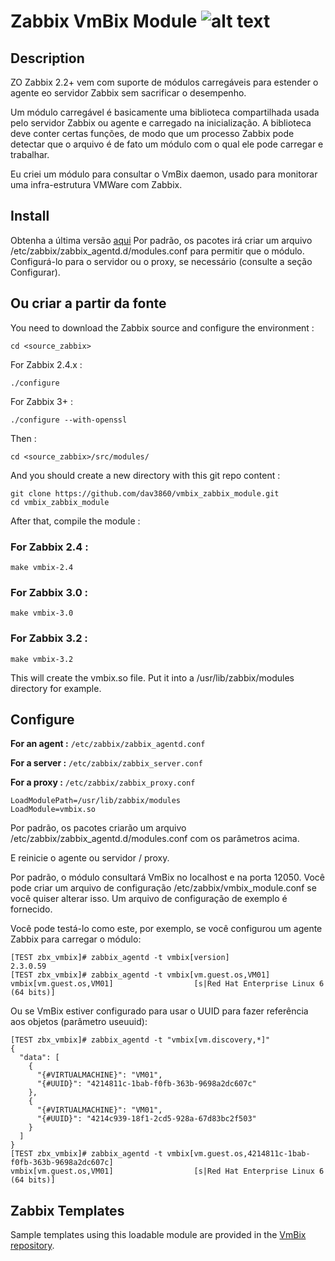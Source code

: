 # Zabbix VmBix Module ![alt text](https://travis-ci.org/dav3860/vmbix_zabbix_module.svg?branch=master "Build Status")

## Description
ZO Zabbix 2.2+ vem com suporte de módulos carregáveis ​​para estender o agente eo servidor Zabbix sem sacrificar o desempenho.

Um módulo carregável é basicamente uma biblioteca compartilhada usada pelo servidor Zabbix ou agente e carregado na inicialização. A biblioteca deve conter certas funções, de modo que um processo Zabbix pode detectar que o arquivo é de fato um módulo com o qual ele pode carregar e trabalhar.

Eu criei um módulo para consultar o VmBix daemon, usado para monitorar uma infra-estrutura VMWare com Zabbix.

## Install
Obtenha a última versão [aqui](https://bintray.com/dav3860/generic/vmbix-zabbix-module/view#files)
Por padrão, os pacotes irá criar um arquivo /etc/zabbix/zabbix_agentd.d/modules.conf para permitir que o módulo. Configurá-lo para o servidor ou o proxy, se necessário (consulte a seção Configurar).

## Ou criar a partir da fonte
You need to download the Zabbix source and configure the environment :

```
cd <source_zabbix>
```
For Zabbix 2.4.x :
```
./configure
```
For Zabbix 3+ :
```
./configure --with-openssl
```
Then :
```
cd <source_zabbix>/src/modules/
```

And you should create a new directory with this git repo content :
```
git clone https://github.com/dav3860/vmbix_zabbix_module.git
cd vmbix_zabbix_module
```

After that, compile the module :

### For Zabbix 2.4 :
```
make vmbix-2.4
```

### For Zabbix 3.0 :
```
make vmbix-3.0
```

### For Zabbix 3.2 :
```
make vmbix-3.2
```

This will create the vmbix.so file. Put it into a /usr/lib/zabbix/modules directory for example.

## Configure

**For an agent :** `/etc/zabbix/zabbix_agentd.conf`

**For a server :** `/etc/zabbix/zabbix_server.conf`

**For a proxy :** `/etc/zabbix/zabbix_proxy.conf`

```
LoadModulePath=/usr/lib/zabbix/modules
LoadModule=vmbix.so
```

Por padrão, os pacotes criarão um arquivo /etc/zabbix/zabbix_agentd.d/modules.conf com os parâmetros acima.

E reinicie o agente ou servidor / proxy.

Por padrão, o módulo consultará VmBix no localhost e na porta 12050. Você pode criar um arquivo de configuração /etc/zabbix/vmbix_module.conf se você quiser alterar isso. Um arquivo de configuração de exemplo é fornecido.

Você pode testá-lo como este, por exemplo, se você configurou um agente Zabbix para carregar o módulo:

```
[TEST zbx_vmbix]# zabbix_agentd -t vmbix[version]
2.3.0.59
[TEST zbx_vmbix]# zabbix_agentd -t vmbix[vm.guest.os,VM01]
vmbix[vm.guest.os,VM01]                  [s|Red Hat Enterprise Linux 6 (64 bits)]
```

Ou se VmBix estiver configurado para usar o UUID para fazer referência aos objetos (parâmetro useuuid):

```
[TEST zbx_vmbix]# zabbix_agentd -t "vmbix[vm.discovery,*]"
{
  "data": [
    {
      "{#VIRTUALMACHINE}": "VM01",
      "{#UUID}": "4214811c-1bab-f0fb-363b-9698a2dc607c"
    },
    {
      "{#VIRTUALMACHINE}": "VM01",
      "{#UUID}": "4214c939-18f1-2cd5-928a-67d83bc2f503"
    }
  ]
}
[TEST zbx_vmbix]# zabbix_agentd -t vmbix[vm.guest.os,4214811c-1bab-f0fb-363b-9698a2dc607c]
vmbix[vm.guest.os,VM01]                  [s|Red Hat Enterprise Linux 6 (64 bits)]
```

## Zabbix Templates
Sample templates using this loadable module are provided in the [VmBix repository](https://github.com/dav3860/vmbix/tree/master/zabbix).
